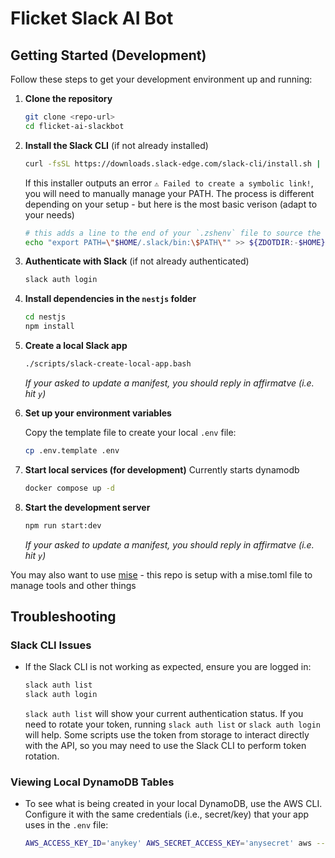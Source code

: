 # Flicket Slack AI Bot

## Getting Started (Development)

Follow these steps to get your development environment up and running:

1. **Clone the repository**

   ```bash
   git clone <repo-url>
   cd flicket-ai-slackbot
   ```

1. **Install the Slack CLI** (if not already installed)

   ```sh
   curl -fsSL https://downloads.slack-edge.com/slack-cli/install.sh | bash
   ```

   If this installer outputs an error `⚠️ Failed to create a symbolic link!`, you will need to manually manage your PATH. The process is different depending on your setup - but here is the most basic verison (adapt to your needs)

   ```sh
   # this adds a line to the end of your `.zshenv` file to source the slack binary form where it was installed
   echo "export PATH=\"$HOME/.slack/bin:\$PATH\"" >> ${ZDOTDIR:-$HOME}/.zshenv
   ```

1. **Authenticate with Slack** (if not already authenticated)

   ```bash
   slack auth login
   ```

1. **Install dependencies in the `nestjs` folder**

   ```bash
   cd nestjs
   npm install
   ```

1. **Create a local Slack app**

   ```bash
   ./scripts/slack-create-local-app.bash
   ```

   _If your asked to update a manifest, you should reply in affirmatve (i.e. hit `y`)_

1. **Set up your environment variables**

   Copy the template file to create your local `.env` file:

   ```bash
   cp .env.template .env

   ```

1. **Start local services (for development)**
   Currently starts dynamodb

   ```bash
   docker compose up -d
   ```

1. **Start the development server**

   ```bash
   npm run start:dev
   ```

   _If your asked to update a manifest, you should reply in affirmatve (i.e. hit `y`)_

You may also want to use [mise](https://mise.jdx.dev/) - this repo is setup with a mise.toml file to manage tools and other things

## Troubleshooting

### Slack CLI Issues

- If the Slack CLI is not working as expected, ensure you are logged in:
  ```bash
  slack auth list
  slack auth login
  ```
  `slack auth list` will show your current authentication status. If you need to rotate your token, running `slack auth list` or `slack auth login` will help. Some scripts use the token from storage to interact directly with the API, so you may need to use the Slack CLI to perform token rotation.

### Viewing Local DynamoDB Tables

- To see what is being created in your local DynamoDB, use the AWS CLI. Configure it with the same credentials (i.e., secret/key) that your app uses in the `.env` file:
  ```bash
  AWS_ACCESS_KEY_ID='anykey' AWS_SECRET_ACCESS_KEY='anysecret' aws --region localhost --endpoint http://localhost:8000 dynamodb list-tables
  ```
